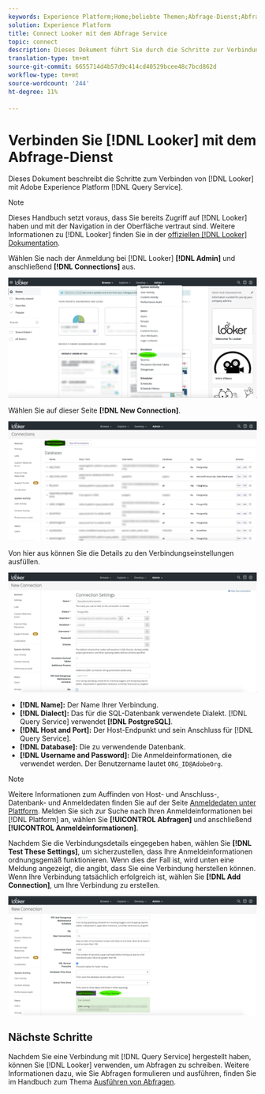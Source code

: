 ```yaml
---
keywords: Experience Platform;Home;beliebte Themen;Abfrage-Dienst;Abfrage-Dienst;Suche;Suche;Verbindung mit Abfrage-Dienst herstellen
solution: Experience Platform
title: Connect Looker mit dem Abfrage Service
topic: connect
description: Dieses Dokument führt Sie durch die Schritte zur Verbindung von Looker mit dem Adobe Experience Platform Abfrage Service.
translation-type: tm+mt
source-git-commit: 6655714d4b57d9c414cd40529bcee48c7bcd862d
workflow-type: tm+mt
source-wordcount: '244'
ht-degree: 11%

---
```



# Verbinden Sie [!DNL Looker] mit dem Abfrage-Dienst

Dieses Dokument beschreibt die Schritte zum Verbinden von [!DNL Looker] mit Adobe Experience Platform [!DNL Query Service].

>[!NOTE]
>
> Dieses Handbuch setzt voraus, dass Sie bereits Zugriff auf [!DNL Looker] haben und mit der Navigation in der Oberfläche vertraut sind. Weitere Informationen zu [!DNL Looker] finden Sie in der [offiziellen  [!DNL Looker] Dokumentation](https://docs.looker.com/).

Wählen Sie nach der Anmeldung bei [!DNL Looker] **[!DNL Admin]** und anschließend **[!DNL Connections]** aus.

![](../images/clients/looker/click-admin-connections.png)

Wählen Sie auf dieser Seite **[!DNL New Connection]**.

![](../images/clients/looker/click-new-connection.png)

Von hier aus können Sie die Details zu den Verbindungseinstellungen ausfüllen.

![](../images/clients/looker/new-connection.png)

- **[!DNL Name]:** Der Name Ihrer Verbindung.
- **[!DNL Dialect]:** Das für die SQL-Datenbank verwendete Dialekt. [!DNL Query Service] verwendet  **[!DNL PostgreSQL]**.
- **[!DNL Host and Port]:** Der Host-Endpunkt und sein Anschluss für  [!DNL Query Service].
- **[!DNL Database]:** Die zu verwendende Datenbank.
- **[!DNL Username and Password]:** Die Anmeldeinformationen, die verwendet werden. Der Benutzername lautet `ORG_ID@AdobeOrg`.

>[!NOTE]
>
>Weitere Informationen zum Auffinden von Host- und Anschluss-, Datenbank- und Anmeldedaten finden Sie auf der Seite [Anmeldedaten unter Plattform](https://platform.adobe.com/query/configuration). Melden Sie sich zur Suche nach Ihren Anmeldeinformationen bei [!DNL Platform] an, wählen Sie **[!UICONTROL Abfragen]** und anschließend **[!UICONTROL Anmeldeinformationen]**.

Nachdem Sie die Verbindungsdetails eingegeben haben, wählen Sie **[!DNL Test These Settings]**, um sicherzustellen, dass Ihre Anmeldeinformationen ordnungsgemäß funktionieren. Wenn dies der Fall ist, wird unten eine Meldung angezeigt, die angibt, dass Sie eine Verbindung herstellen können. Wenn Ihre Verbindung tatsächlich erfolgreich ist, wählen Sie **[!DNL Add Connection]**, um Ihre Verbindung zu erstellen.

![](../images/clients/looker/click-test-connection.png)

## Nächste Schritte

Nachdem Sie eine Verbindung mit [!DNL Query Service] hergestellt haben, können Sie [!DNL Looker] verwenden, um Abfragen zu schreiben. Weitere Informationen dazu, wie Sie Abfragen formulieren und ausführen, finden Sie im Handbuch zum Thema [Ausführen von Abfragen](../best-practices/writing-queries.md).